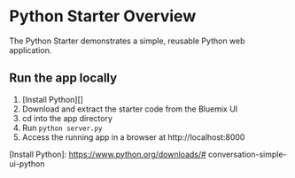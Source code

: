 # Python Starter Overview

The Python Starter demonstrates a simple, reusable Python web application.

## Run the app locally

1. [Install Python][]
2. Download and extract the starter code from the Bluemix UI
3. cd into the app directory
4. Run `python server.py`
5. Access the running app in a browser at http://localhost:8000

[Install Python]: https://www.python.org/downloads/# conversation-simple-ui-python
